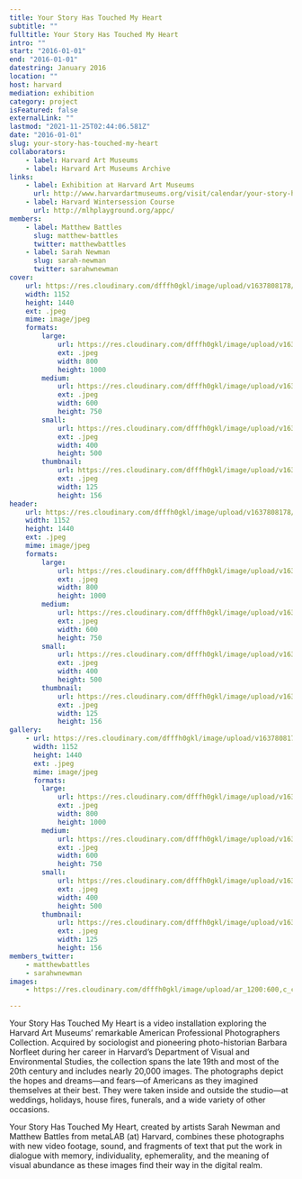 ```yaml
---
title: Your Story Has Touched My Heart
subtitle: ""
fulltitle: Your Story Has Touched My Heart
intro: ""
start: "2016-01-01"
end: "2016-01-01"
datestring: January 2016
location: ""
host: harvard
mediation: exhibition
category: project
isFeatured: false
externalLink: ""
lastmod: "2021-11-25T02:44:06.581Z"
date: "2016-01-01"
slug: your-story-has-touched-my-heart
collaborators:
    - label: Harvard Art Museums
    - label: Harvard Art Museums Archive
links:
    - label: Exhibition at Harvard Art Museums
      url: http://www.harvardartmuseums.org/visit/calendar/your-story-has-touched-my-heart
    - label: Harvard Wintersession Course
      url: http://mlhplayground.org/appc/
members:
    - label: Matthew Battles
      slug: matthew-battles
      twitter: matthewbattles
    - label: Sarah Newman
      slug: sarah-newman
      twitter: sarahwnewman
cover:
    url: https://res.cloudinary.com/dfffh0gkl/image/upload/v1637808178/yourstory1_b53ad72205.jpg
    width: 1152
    height: 1440
    ext: .jpeg
    mime: image/jpeg
    formats:
        large:
            url: https://res.cloudinary.com/dfffh0gkl/image/upload/v1637808179/large_yourstory1_b53ad72205.jpg
            ext: .jpeg
            width: 800
            height: 1000
        medium:
            url: https://res.cloudinary.com/dfffh0gkl/image/upload/v1637808179/medium_yourstory1_b53ad72205.jpg
            ext: .jpeg
            width: 600
            height: 750
        small:
            url: https://res.cloudinary.com/dfffh0gkl/image/upload/v1637808179/small_yourstory1_b53ad72205.jpg
            ext: .jpeg
            width: 400
            height: 500
        thumbnail:
            url: https://res.cloudinary.com/dfffh0gkl/image/upload/v1637808178/thumbnail_yourstory1_b53ad72205.jpg
            ext: .jpeg
            width: 125
            height: 156
header:
    url: https://res.cloudinary.com/dfffh0gkl/image/upload/v1637808178/yourstory1_b53ad72205.jpg
    width: 1152
    height: 1440
    ext: .jpeg
    mime: image/jpeg
    formats:
        large:
            url: https://res.cloudinary.com/dfffh0gkl/image/upload/v1637808179/large_yourstory1_b53ad72205.jpg
            ext: .jpeg
            width: 800
            height: 1000
        medium:
            url: https://res.cloudinary.com/dfffh0gkl/image/upload/v1637808179/medium_yourstory1_b53ad72205.jpg
            ext: .jpeg
            width: 600
            height: 750
        small:
            url: https://res.cloudinary.com/dfffh0gkl/image/upload/v1637808179/small_yourstory1_b53ad72205.jpg
            ext: .jpeg
            width: 400
            height: 500
        thumbnail:
            url: https://res.cloudinary.com/dfffh0gkl/image/upload/v1637808178/thumbnail_yourstory1_b53ad72205.jpg
            ext: .jpeg
            width: 125
            height: 156
gallery:
    - url: https://res.cloudinary.com/dfffh0gkl/image/upload/v1637808178/yourstory1_b53ad72205.jpg
      width: 1152
      height: 1440
      ext: .jpeg
      mime: image/jpeg
      formats:
        large:
            url: https://res.cloudinary.com/dfffh0gkl/image/upload/v1637808179/large_yourstory1_b53ad72205.jpg
            ext: .jpeg
            width: 800
            height: 1000
        medium:
            url: https://res.cloudinary.com/dfffh0gkl/image/upload/v1637808179/medium_yourstory1_b53ad72205.jpg
            ext: .jpeg
            width: 600
            height: 750
        small:
            url: https://res.cloudinary.com/dfffh0gkl/image/upload/v1637808179/small_yourstory1_b53ad72205.jpg
            ext: .jpeg
            width: 400
            height: 500
        thumbnail:
            url: https://res.cloudinary.com/dfffh0gkl/image/upload/v1637808178/thumbnail_yourstory1_b53ad72205.jpg
            ext: .jpeg
            width: 125
            height: 156
members_twitter:
    - matthewbattles
    - sarahwnewman
images:
    - https://res.cloudinary.com/dfffh0gkl/image/upload/ar_1200:600,c_crop/c_limit,h_1200,w_600/v1637808178/yourstory1_b53ad72205.jpg

---
```

Your Story Has Touched My Heart is a video installation exploring the Harvard Art Museums’ remarkable American Professional Photographers Collection. Acquired by sociologist and pioneering photo-historian Barbara Norfleet during her career in Harvard’s Department of Visual and Environmental Studies, the collection spans the late 19th and most of the 20th century and includes nearly 20,000 images. The photographs depict the hopes and dreams—and fears—of Americans as they imagined themselves at their best. They were taken inside and outside the studio—at weddings, holidays, house fires, funerals, and a wide variety of other occasions.

Your Story Has Touched My Heart, created by artists Sarah Newman and Matthew Battles from metaLAB (at) Harvard, combines these photographs with new video footage, sound, and fragments of text that put the work in dialogue with memory, individuality, ephemerality, and the meaning of visual abundance as these images find their way in the digital realm.